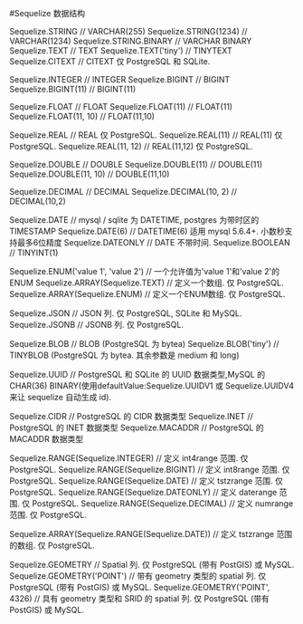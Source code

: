 #Sequelize 数据结构

Sequelize.STRING                      // VARCHAR(255)
Sequelize.STRING(1234)                // VARCHAR(1234)
Sequelize.STRING.BINARY               // VARCHAR BINARY
Sequelize.TEXT                        // TEXT
Sequelize.TEXT('tiny')                // TINYTEXT
Sequelize.CITEXT                      // CITEXT      仅 PostgreSQL 和 SQLite.

Sequelize.INTEGER                     // INTEGER
Sequelize.BIGINT                      // BIGINT
Sequelize.BIGINT(11)                  // BIGINT(11)

Sequelize.FLOAT                       // FLOAT
Sequelize.FLOAT(11)                   // FLOAT(11)
Sequelize.FLOAT(11, 10)               // FLOAT(11,10)

Sequelize.REAL                        // REAL        仅 PostgreSQL.
Sequelize.REAL(11)                    // REAL(11)    仅 PostgreSQL.
Sequelize.REAL(11, 12)                // REAL(11,12) 仅 PostgreSQL.

Sequelize.DOUBLE                      // DOUBLE
Sequelize.DOUBLE(11)                  // DOUBLE(11)
Sequelize.DOUBLE(11, 10)              // DOUBLE(11,10)

Sequelize.DECIMAL                     // DECIMAL
Sequelize.DECIMAL(10, 2)              // DECIMAL(10,2)

Sequelize.DATE                        // mysql / sqlite 为 DATETIME, postgres 为带时区的 TIMESTAMP
Sequelize.DATE(6)                     // DATETIME(6) 适用 mysql 5.6.4+. 小数秒支持最多6位精度
Sequelize.DATEONLY                    // DATE 不带时间.
Sequelize.BOOLEAN                     // TINYINT(1)

Sequelize.ENUM('value 1', 'value 2')  // 一个允许值为'value 1'和'value 2'的ENUM
Sequelize.ARRAY(Sequelize.TEXT)       // 定义一个数组. 仅 PostgreSQL.
Sequelize.ARRAY(Sequelize.ENUM)       // 定义一个ENUM数组. 仅 PostgreSQL.

Sequelize.JSON                        // JSON 列. 仅 PostgreSQL, SQLite 和 MySQL.
Sequelize.JSONB                       // JSONB 列. 仅 PostgreSQL.

Sequelize.BLOB                        // BLOB (PostgreSQL 为 bytea)
Sequelize.BLOB('tiny')                // TINYBLOB (PostgreSQL 为 bytea. 其余参数是 medium 和 long)

Sequelize.UUID                        // PostgreSQL 和 SQLite 的 UUID 数据类型,MySQL 的 CHAR(36) BINARY(使用defaultValue:Sequelize.UUIDV1 或 Sequelize.UUIDV4 来让 sequelize 自动生成 id).

Sequelize.CIDR                        // PostgreSQL 的 CIDR 数据类型
Sequelize.INET                        // PostgreSQL 的 INET 数据类型
Sequelize.MACADDR                     // PostgreSQL 的 MACADDR 数据类型

Sequelize.RANGE(Sequelize.INTEGER)    // 定义 int4range 范围. 仅 PostgreSQL.
Sequelize.RANGE(Sequelize.BIGINT)     // 定义 int8range 范围. 仅 PostgreSQL.
Sequelize.RANGE(Sequelize.DATE)       // 定义 tstzrange 范围. 仅 PostgreSQL.
Sequelize.RANGE(Sequelize.DATEONLY)   // 定义 daterange 范围. 仅 PostgreSQL.
Sequelize.RANGE(Sequelize.DECIMAL)    // 定义 numrange 范围. 仅 PostgreSQL.

Sequelize.ARRAY(Sequelize.RANGE(Sequelize.DATE)) // 定义 tstzrange 范围的数组. 仅 PostgreSQL.

Sequelize.GEOMETRY                    // Spatial 列. 仅 PostgreSQL (带有 PostGIS) 或 MySQL.
Sequelize.GEOMETRY('POINT')           // 带有 geometry 类型的 spatial 列. 仅 PostgreSQL (带有 PostGIS) 或 MySQL.
Sequelize.GEOMETRY('POINT', 4326)     // 具有 geometry 类型和 SRID 的 spatial 列. 仅 PostgreSQL (带有 PostGIS) 或 MySQL.
